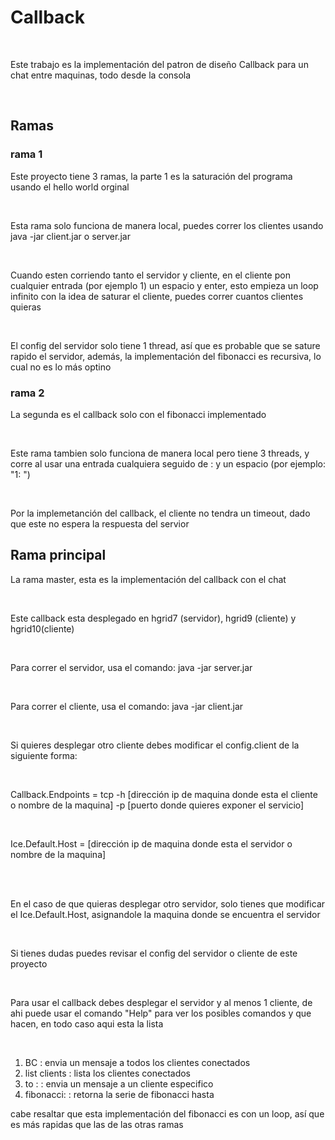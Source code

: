 # Callback 
<br/>
<p>Este trabajo es la implementación del patron de diseño Callback para un chat entre maquinas, todo desde la consola</p> <br/>

## Ramas

### rama 1
<p>Este proyecto tiene 3 ramas, la parte 1 es la saturación del programa usando el hello world orginal</p>
<br/>
<p>Esta rama solo funciona de manera local, puedes correr los clientes usando java -jar client.jar o server.jar</p>
<br/>
<p>Cuando esten corriendo tanto el servidor y cliente, en el cliente pon cualquier entrada (por ejemplo 1) un espacio y enter, esto empieza un loop infinito con la idea de saturar el cliente, puedes correr cuantos clientes quieras</p>
<br/>
<p>El config del servidor solo tiene 1 thread, así que es probable que se sature rapido el servidor, además, la implementación del fibonacci es recursiva, lo cual no es lo más optino</p>

### rama 2
<p>La segunda es el callback solo con el fibonacci implementado</p>
<br/>
<p>Este rama tambien solo funciona de manera local pero tiene 3 threads, y corre al usar una entrada cualquiera seguido de : y un espacio (por ejemplo: "1: ")</p>
<br/>
<p>Por la implemetanción del callback, el cliente no tendra un timeout, dado que este no espera la respuesta del servior</p>

## Rama principal

<p>La rama master, esta es la implementación del callback con el chat</p>
<br/>
<p>Este callback esta desplegado en hgrid7 (servidor), hgrid9 (cliente) y hgrid10(cliente)</p>
<br/>
<p>Para correr el servidor, usa el comando: java -jar server.jar</p>
<br/>
<p>Para correr el cliente, usa el comando: java -jar client.jar</p>
<br/>
<p>Si quieres desplegar otro cliente debes modificar el config.client de la siguiente forma:</p>
<br/>
<p>Callback.Endpoints = tcp -h [dirección ip de maquina donde esta el cliente o nombre de la maquina] -p [puerto donde quieres exponer el servicio]</p>
<br/>
<p>Ice.Default.Host = [dirección ip de maquina donde esta el servidor o nombre de la maquina]</p>
<br/>
<br>
<p>En el caso de que quieras desplegar otro servidor, solo tienes que modificar el Ice.Default.Host, asignandole la maquina donde se encuentra el servidor</p>
<br/>
<p>Si tienes dudas puedes revisar el config del servidor o cliente de este proyecto</p>
<br/>
<p>Para usar el callback debes desplegar el servidor y al menos 1 cliente, de ahi puede usar el comando "Help" para ver los posibles comandos y que hacen, en todo caso aqui esta la lista</p>
<br/>
<ol>
  <li>BC <msg> : envia un mensaje a todos los clientes conectados</li>
  <li>list clients : lista los clientes conectados</li>
  <li>to <hostname>:<msg> : envia un mensaje a un cliente especifico</li>
  <li>fibonacci: <numero> : retorna la serie de fibonacci hasta <numero></li>
</ol>
<p>cabe resaltar que esta implementación del fibonacci es con un loop, así que es más rapidas que las de las otras ramas</p>

